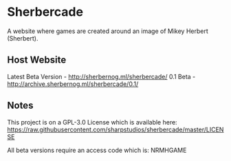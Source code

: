 # Sherbercade

A website where games are created around an image of Mikey Herbert (Sherbert).

## Host Website

Latest Beta Version - http://sherbernog.ml/sherbercade/
0.1 Beta - http://archive.sherbernog.ml/sherbercade/0.1/

## Notes

This project is on a GPL-3.0 License which is available here: https://raw.githubusercontent.com/sharpstudios/sherbercade/master/LICENSE

All beta versions require an access code which is: NRMHGAME
